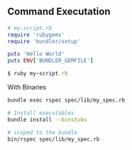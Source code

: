 ## Command Executation

```ruby
# my-script.rb
require 'rubygems'
require 'bundler/setup'

puts 'Hello World'
puts ENV['BUNDLER_GEMFILE']
```

```ruby
$ ruby my-script.rb
```

With Binaries

```bash
bundle exec rspec spec/lib/my_spec.rb

# Install executables
bundle install --binstubs

# scoped to the bundle
bin/rspec spec/lib/my_spec.rb
```
